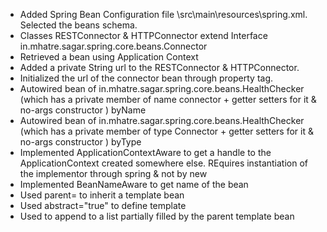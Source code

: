 * Added Spring Bean Configuration file \src\main\resources\spring.xml. Selected the beans schema.
* Classes RESTConnector & HTTPConnector extend Interface in.mhatre.sagar.spring.core.beans.Connector
* Retrieved a bean using Application Context
* Added a private String url to the RESTConnector & HTTPConnector.
* Initialized the url of the connector bean through property tag.
* Autowired bean of in.mhatre.sagar.spring.core.beans.HealthChecker (which has a private member of name connector + getter setters for it & no-args constructor ) byName
* Autowired bean of in.mhatre.sagar.spring.core.beans.HealthChecker (which has a private member of type Connector + getter setters for it & no-args constructor ) byType
* Implemented ApplicationContextAware to get a handle to the ApplicationContext created somewhere else. REquires instantiation of the implementor through spring & not by new
* Implemented BeanNameAware to get name of the bean
* Used parent=<Bean Name> to inherit a template bean
* Used abstract="true" to define template
* Used <list merge="true"> to append to a list partially filled by the parent template bean